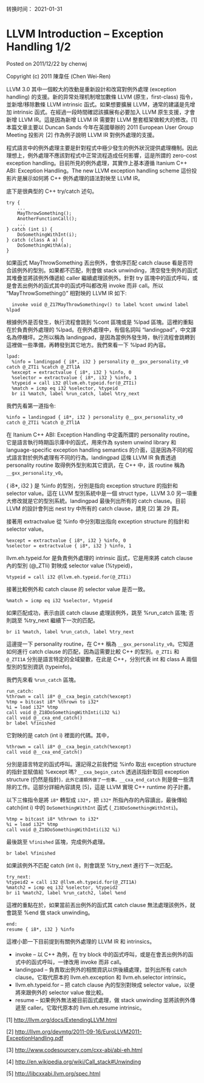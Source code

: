 转换时间： 2021-01-31

# LLVM Introduction – Exception Handling 1/2
Posted on 2011/12/22 by chenwj

Copyright (c) 2011 陳韋任 (Chen Wei-Ren)

LLVM 3.0 其中一個較大的改動是重新設計和改寫對例外處理 (exception handling) 的支援。新的异常处理机制增加數條 LLVM (原生，first-class) 指令，並新增/移除數條 LLVM intrinsic 函式。如果想要擴展 LLVM，通常的建議是先增加 intrinsic 函式。在經過一段時間確認該擴展有必要加入 LLVM 原生支援，才會新增 LLVM IR。這是因為新增 LLVM IR 需要對 LLVM 整套框架做較大的修改。[1] 本篇文章主要以 Duncan Sands 今年在英國舉辦的 2011 European User Group Meeting 投影片 [2] 作為例子說明 LLVM IR 對例外處理的支援。

程式語言中的例外處理主要是針對程式中極少發生的例外狀況提供處理機制。因此理想上，例外處理不應該對程式中正常流程造成任何影響，這是所謂的 zero-cost exception handling。目前所見的例外處理，其實作上基本遵循 Itanium C++ ABI: Exception Handling。The new LLVM exception handling scheme 這份投影片是展示如何將 C++ 例外處理的語法對映至 LLVM IR。

底下是很典型的 C++ try/catch 述句。
```
try {
    ...
    MayThrowSomething();
    AnotherFunctionCall();
    ...
} catch (int i) {
    DoSomethingWithInt(i);
} catch (class A a) {
    DoSomethingWithA(a);
}
```
如果函式 MayThrowSomething 丟出例外，會依序匹配 catch clause 看是否符合該例外的型別。如果都不匹配，則會做 stack unwinding，清空發生例外的函式其堆疊並將該例外傳遞給 caller 繼續處理該例外。針對 try 區塊中的函式呼叫，或是會丟出例外的函式其中的函式呼叫都改用 invoke 而非 call。所以 “MayThrowSomething()” 相對映的 LLVM IR 如下:
```
  invoke void @_Z17MayThrowSomethingv() to label %cont unwind label %lpad
```
根據例外是否發生，執行流程會跳到 %cont 區塊或是 %lpad 區塊。這裡的重點在於負責例外處理的 %lpad。在例外處理中，有個名詞叫 “landingpad”，中文譯名為停機坪。之所以稱為 landingpad，是因為當例外發生時，執行流程會跳轉到這裡做一些準備，再轉發到其它地方。我們來看一下 %lpad 的內容。
```
lpad:
  %info = landingpad { i8*, i32 } personality @__gxx_personality_v0 catch @_ZTIi %catch @_ZTl1A
  %except = extractvalue { i8*, i32 } %info, 0
  %selector = extractvalue { i8*, i32 } %info, 1
  %typeid = call i32 @llvm.eh.typeid.for(@_ZTIi)
  %match = icmp eq i32 %selector, %typeid
  br i1 %match, label %run_catch, label %try_next
```
我們先看第一道指令:
```
%info = landingpad { i8*, i32 } personality @__gxx_personality_v0 catch @_ZTIi %catch @_ZTl1A
```
在 Itanium C++ ABI: Exception Handling 中定義所謂的 personality routine。它是語言執行時期函示庫中的函式，用來作為 system unwind library 和 language-specific
exception handling semantics 的介面，這是因為不同的程式語言對於例外處理有不同的行為。landingpad 這條 LLVM IR 負責透過 personality routine 取得例外型別和其它資訊，在 C++ 中，該 routine 稱為 `__gxx_personality_v0`。

{ i8*, i32 } 是 %info 的型別，分別是指向 exception structure 的指針和 selector value。這在 LLVM 型別系統中是一個 struct type，LLVM 3.0 另一項重大修改就是它的型別系統。landingpad 最後列出所有的 catch clause。目前 LLVM 的設計會列出 nest try 中所有的 catch clause，請見 [2] 第 29 頁。

接著用 extractvalue 從 %info 中分別取出指向 exception structure 的指針和 selector value。
```
%except = extractvalue { i8*, i32 } %info, 0
%selector = extractvalue { i8*, i32 } %info, 1
```
llvm.eh.typeid.for 是負責例外處理的 intrinsic 函式，它是用來將 catch clause 內的型別 (@_ZTIi) 對映成 selector value (%typeid)，
```
%typeid = call i32 @llvm.eh.typeid.for(@_ZTIi)
```
接著比較例外和 catch clause 的 selector value 是否一致。
```
%match = icmp eq i32 %selector, %typeid
```
如果匹配成功，表示由該 catch clause 處理該例外，跳至 %run_catch 區塊; 否則跳至 %try_next 繼續下一次的匹配。
```
br i1 %match, label %run_catch, label %try_next
```
這邊提一下 personality routine，在 C++ 稱為 `__gxx_personality_v0`。它知道如何進行 catch clause 的匹配，因為這需要比較 C++ 的型別。`@_ZTIi` 和 `@_ZTI1A` 分別是語言特定的全域變數，在此是 C++，分別代表 int 和 class A 兩個型別的型別資訊 (typeinfo)。

我們先來看 `%run_catch` 區塊。
```
run_catch:
%thrown = call i8* @__cxa_begin_catch(%except)
%tmp = bitcast i8* %thrown to i32*
%i = load i32* %tmp
call void @_Z18DoSomethingWithInti(i32 %i)
call void @__cxa_end_catch()
br label %finished
```
它對映的是 catch (int i) 裡面的代碼。其中，
```
%thrown = call i8* @__cxa_begin_catch(%except)
call void @__cxa_end_catch()
```
分別是語言特定的函式呼叫。還記得之前我們從 %info 取出 exception structure 的指針並賦值給 %except 嗎? `__cxa_begin_catch` 透過該指針取回 exception structure (仍然是指針)`，此外它還額外做了一些事。__cxa_end_catch` 則是做一些清除的工作。這部分詳細內容請見 [5]，這是 LLVM 實現 C++ runtime 的子計畫。

以下三條指令是將 `i8*` 轉型成 `i32*`，把 `i32*` 所指內存的內容讀出，最後傳給 catch(int i) 中的 `DoSomethingWithInt` 函式 (`_Z18DoSomethingWithInti`)。
```
%tmp = bitcast i8* %thrown to i32*
%i = load i32* %tmp
call void @_Z18DoSomethingWithInti(i32 %i)
```
最後跳至 `%finished` 區塊，完成例外處理。
```
br label %finished
```
如果該例外不匹配 catch (int i)，則會跳至 %try_next 進行下一次匹配。
```
try_next:
%typeid2 = call i32 @llvm.eh.typeid.for(@_ZTI1A)
%match2 = icmp eq i32 %selector, %typeid2
br i1 %match2, label %run_catch2, label %end
```
這裡的重點在於，如果當前丟出例外的函式其 catch clause 無法處理該例外，就會跳至 %end 做 stack unwinding。
```
end:
resume { i8*, i32 } %info
```
這裡小節一下目前提到有關例外處理的 LLVM IR 和 intrinsics。

-    invoke – 以 C++ 為例，在 try block 中的函式呼叫，或是在會丟出例外的函式中的函式呼叫，一律改用 invoke 而非 call。
-    landingpad – 負責取出例外的相關資訊以供後續處理，並列出所有 catch clause。它取代原本的 llvm.eh.exception 和 llvm.eh.selector intrinsic。
-    llvm.eh.typeid.for – 把 catch clause 內的型別對映成 selector value，以便將來跟例外的 selector value 做比較。
-    resume – 如果例外無法被目前函式處理，做 stack unwinding 並將該例外傳遞至 caller。它取代原本的 llvm.eh.resume intrinsic。

[1] http://llvm.org/docs/ExtendingLLVM.html

[2] http://llvm.org/devmtg/2011-09-16/EuroLLVM2011-ExceptionHandling.pdf

[3] http://www.codesourcery.com/cxx-abi/abi-eh.html

[4] http://en.wikipedia.org/wiki/Call_stack#Unwinding

[5] http://libcxxabi.llvm.org/spec.html
